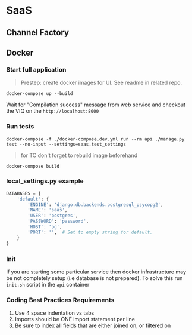 # SaaS
## Channel Factory


## Docker
### Start full application
> Prestep: create docker images for UI. See readme in related repo.
```shell
docker-compose up --build
```
Wait for "Compilation success" message from web service and checkout the VIQ on the `http://localhost:8000` 

### Run tests
```shell
docker-compose -f ./docker-compose.dev.yml run --rm api ./manage.py test --no-input --settings=saas.test_settings
```
> for TC don't forget to rebuild image beforehand
```shell
docker-compose build
```

### local_settings.py example
```python
DATABASES = {
    'default': {
        'ENGINE': 'django.db.backends.postgresql_psycopg2',
        'NAME': 'saas',
        'USER': 'postgres',
        'PASSWORD': 'password',
        'HOST': 'pg',
        'PORT': '',  # Set to empty string for default.
    }
}
```

### Init
If you are starting some particular service then docker infrastructure may be not completely setup (i.e database is not prepared).
To solve this run `init.sh` script in the `api` container

### Coding Best Practices Requirements
1.  Use 4 space indentation vs tabs
2.  Imports should be ONE import statement per line
3.  Be sure to index all fields that are either joined on, or filtered on
